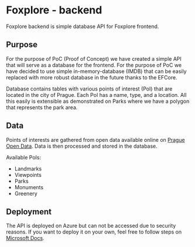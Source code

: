 ﻿# Foxplore - backend

Foxplore backend is simple database API for Foxplore frontend.

## Purpose
For the purpose of PoC (Proof of Concept) we have created a simple API that will serve as a database for the frontend. For the purpose of PoC we have decided to use simple in-memory-database (IMDB) that can be easily replaced with more robust database in the future thanks to the EFCore.

Database contains tables with various points of interest (PoI) that are located in the city of Prague. Each PoI has a name, type, and a location. All this easily is extensible as demonstrated on Parks where we have a polygon that represents the park area.

## Data
Points of interests are gathered from open data available online on [Prague Open Data](https://www.geoportalpraha.cz/en/data/opendata/list). Data is then processed and stored in the database.

Available PoIs:
 - Landmarks
 - Viewpoints
 - Parks
 - Monuments
 - Greenery

## Deployment
The API is deployed on Azure but can not be accessed due to security reasons. If you want to deploy it on your own, feel free to follow steps on [Microsoft Docs](https://learn.microsoft.com/en-us/azure/azure-app-configuration).